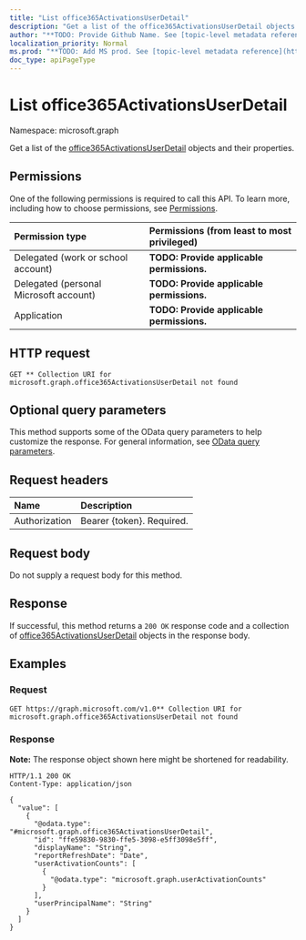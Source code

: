 ```yaml
---
title: "List office365ActivationsUserDetail"
description: "Get a list of the office365ActivationsUserDetail objects and their properties."
author: "**TODO: Provide Github Name. See [topic-level metadata reference](https://msgo.azurewebsites.net/add/document/guidelines/metadata.html#topic-level-metadata)**"
localization_priority: Normal
ms.prod: "**TODO: Add MS prod. See [topic-level metadata reference](https://msgo.azurewebsites.net/add/document/guidelines/metadata.html#topic-level-metadata)**"
doc_type: apiPageType
---
```


# List office365ActivationsUserDetail
Namespace: microsoft.graph



Get a list of the [office365ActivationsUserDetail](../resources/office365activationsuserdetail.md) objects and their properties.

## Permissions
One of the following permissions is required to call this API. To learn more, including how to choose permissions, see [Permissions](/graph/permissions-reference).

|Permission type|Permissions (from least to most privileged)|
|:---|:---|
|Delegated (work or school account)|**TODO: Provide applicable permissions.**|
|Delegated (personal Microsoft account)|**TODO: Provide applicable permissions.**|
|Application|**TODO: Provide applicable permissions.**|

## HTTP request

<!-- {
  "blockType": "ignored"
}
-->
``` http
GET ** Collection URI for microsoft.graph.office365ActivationsUserDetail not found
```

## Optional query parameters
This method supports some of the OData query parameters to help customize the response. For general information, see [OData query parameters](/graph/query-parameters).

## Request headers
|Name|Description|
|:---|:---|
|Authorization|Bearer {token}. Required.|

## Request body
Do not supply a request body for this method.

## Response

If successful, this method returns a `200 OK` response code and a collection of [office365ActivationsUserDetail](../resources/office365activationsuserdetail.md) objects in the response body.

## Examples

### Request
<!-- {
  "blockType": "request",
  "name": "list_office365activationsuserdetail"
}
-->
``` http
GET https://graph.microsoft.com/v1.0** Collection URI for microsoft.graph.office365ActivationsUserDetail not found
```


### Response
**Note:** The response object shown here might be shortened for readability.
<!-- {
  "blockType": "response",
  "truncated": true,
  "@odata.type": "Collection(microsoft.graph.office365ActivationsUserDetail)"
}
-->
``` http
HTTP/1.1 200 OK
Content-Type: application/json

{
  "value": [
    {
      "@odata.type": "#microsoft.graph.office365ActivationsUserDetail",
      "id": "ffe59830-9830-ffe5-3098-e5ff3098e5ff",
      "displayName": "String",
      "reportRefreshDate": "Date",
      "userActivationCounts": [
        {
          "@odata.type": "microsoft.graph.userActivationCounts"
        }
      ],
      "userPrincipalName": "String"
    }
  ]
}
```

